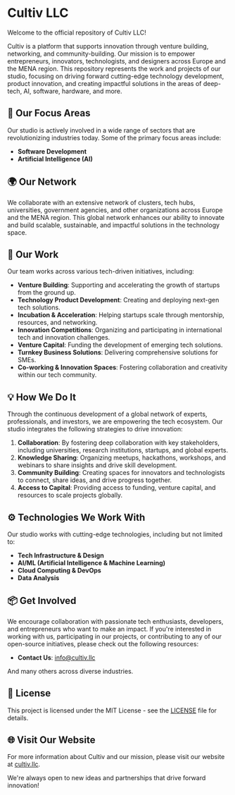 # Cultiv LLC

Welcome to the official repository of Cultiv LLC!

Cultiv is a platform that supports innovation through venture building, networking, and community-building. Our mission is to empower entrepreneurs, innovators, technologists, and designers across Europe and the MENA region. This repository represents the work and projects of our studio, focusing on driving forward cutting-edge technology development, product innovation, and creating impactful solutions in the areas of deep-tech, AI, software, hardware, and more.

## 🚀 Our Focus Areas

Our studio is actively involved in a wide range of sectors that are revolutionizing industries today. Some of the primary focus areas include:

- **Software Development**
- **Artificial Intelligence (AI)**

## 🌍 Our Network

We collaborate with an extensive network of clusters, tech hubs, universities, government agencies, and other organizations across Europe and the MENA region. This global network enhances our ability to innovate and build scalable, sustainable, and impactful solutions in the technology space.

## 🔧 Our Work

Our team works across various tech-driven initiatives, including:

- **Venture Building**: Supporting and accelerating the growth of startups from the ground up.
- **Technology Product Development**: Creating and deploying next-gen tech solutions.
- **Incubation & Acceleration**: Helping startups scale through mentorship, resources, and networking.
- **Innovation Competitions**: Organizing and participating in international tech and innovation challenges.
- **Venture Capital**: Funding the development of emerging tech solutions.
- **Turnkey Business Solutions**: Delivering comprehensive solutions for SMEs.
- **Co-working & Innovation Spaces**: Fostering collaboration and creativity within our tech community.

## 💡 How We Do It

Through the continuous development of a global network of experts, professionals, and investors, we are empowering the tech ecosystem. Our studio integrates the following strategies to drive innovation:

1. **Collaboration**: By fostering deep collaboration with key stakeholders, including universities, research institutions, startups, and global experts.
2. **Knowledge Sharing**: Organizing meetups, hackathons, workshops, and webinars to share insights and drive skill development.
3. **Community Building**: Creating spaces for innovators and technologists to connect, share ideas, and drive progress together.
4. **Access to Capital**: Providing access to funding, venture capital, and resources to scale projects globally.

## ⚙️ Technologies We Work With

Our studio works with cutting-edge technologies, including but not limited to:

- **Tech Infrastructure & Design**
- **AI/ML (Artificial Intelligence & Machine Learning)**
- **Cloud Computing & DevOps**
- **Data Analysis**

## 📦 Get Involved

We encourage collaboration with passionate tech enthusiasts, developers, and entrepreneurs who want to make an impact. If you're interested in working with us, participating in our projects, or contributing to any of our open-source initiatives, please check out the following resources:

- **Contact Us**: <info@cultiv.llc>

And many others across diverse industries.

## 📜 License

This project is licensed under the MIT License - see the [LICENSE](LICENSE) file for details.

## 🌐 Visit Our Website

For more information about Cultiv and our mission, please visit our website at [cultiv.llc](http://cultiv.llc).

We're always open to new ideas and partnerships that drive forward innovation!
